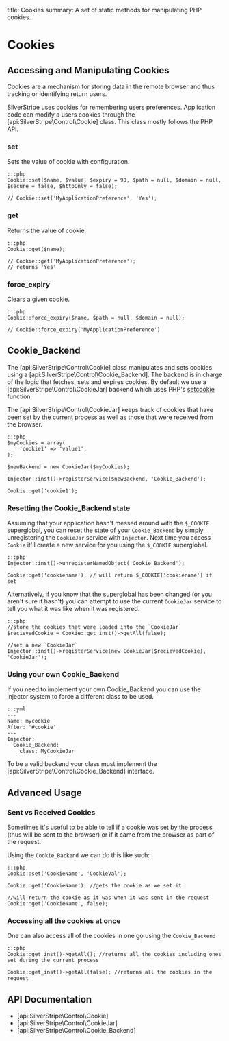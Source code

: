 title: Cookies
summary: A set of static methods for manipulating PHP cookies.

# Cookies
## Accessing and Manipulating Cookies

Cookies are a mechanism for storing data in the remote browser and thus tracking or identifying return users. 

SilverStripe uses cookies for remembering users preferences. Application code can modify a users cookies through
the [api:SilverStripe\Control\Cookie] class. This class mostly follows the PHP API.

### set

Sets the value of cookie with configuration.

	:::php
	Cookie::set($name, $value, $expiry = 90, $path = null, $domain = null, $secure = false, $httpOnly = false);

	// Cookie::set('MyApplicationPreference', 'Yes');

### get

Returns the value of cookie.

	:::php
	Cookie::get($name);

	// Cookie::get('MyApplicationPreference');
	// returns 'Yes'

### force_expiry

Clears a given cookie.

	:::php
	Cookie::force_expiry($name, $path = null, $domain = null);

	// Cookie::force_expiry('MyApplicationPreference')


## Cookie_Backend

The [api:SilverStripe\Control\Cookie] class manipulates and sets cookies using a [api:SilverStripe\Control\Cookie_Backend]. The backend is in charge of the logic
that fetches, sets and expires cookies. By default we use a [api:SilverStripe\Control\CookieJar] backend which uses PHP's 
[setcookie](http://www.php.net/manual/en/function.setcookie.php) function.

The [api:SilverStripe\Control\CookieJar] keeps track of cookies that have been set by the current process as well as those that were received
from the browser.

	:::php
	$myCookies = array(
		'cookie1' => 'value1',
	);

	$newBackend = new CookieJar($myCookies);

	Injector::inst()->registerService($newBackend, 'Cookie_Backend');

	Cookie::get('cookie1');

### Resetting the Cookie_Backend state

Assuming that your application hasn't messed around with the `$_COOKIE` superglobal, you can reset the state of your
`Cookie_Backend` by simply unregistering the `CookieJar` service with `Injector`. Next time you access `Cookie` it'll
create a new service for you using the `$_COOKIE` superglobal.

	:::php
	Injector::inst()->unregisterNamedObject('Cookie_Backend');

	Cookie::get('cookiename'); // will return $_COOKIE['cookiename'] if set


Alternatively, if you know that the superglobal has been changed (or you aren't sure it hasn't) you can attempt to use
the current `CookieJar` service to tell you what it was like when it was registered.

	:::php
	//store the cookies that were loaded into the `CookieJar`
	$recievedCookie = Cookie::get_inst()->getAll(false);

	//set a new `CookieJar`
	Injector::inst()->registerService(new CookieJar($recievedCookie), 'CookieJar');


### Using your own Cookie_Backend

If you need to implement your own Cookie_Backend you can use the injector system to force a different class to be used.

	:::yml
	---
	Name: mycookie
	After: '#cookie'
	---
	Injector:
	  Cookie_Backend:
		class: MyCookieJar

To be a valid backend your class must implement the [api:SilverStripe\Control\Cookie_Backend] interface.

## Advanced Usage

### Sent vs Received Cookies

Sometimes it's useful to be able to tell if a cookie was set by the process (thus will be sent to the browser) or if it
came from the browser as part of the request.

Using the `Cookie_Backend` we can do this like such:

	:::php
	Cookie::set('CookieName', 'CookieVal');

	Cookie::get('CookieName'); //gets the cookie as we set it

	//will return the cookie as it was when it was sent in the request
	Cookie::get('CookieName', false);


### Accessing all the cookies at once

One can also access all of the cookies in one go using the `Cookie_Backend`

	:::php
	Cookie::get_inst()->getAll(); //returns all the cookies including ones set during the current process

	Cookie::get_inst()->getAll(false); //returns all the cookies in the request

## API Documentation

* [api:SilverStripe\Control\Cookie]
* [api:SilverStripe\Control\CookieJar]
* [api:SilverStripe\Control\Cookie_Backend]